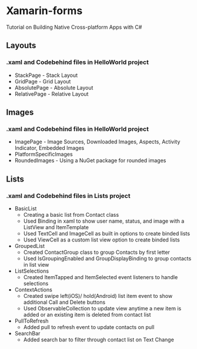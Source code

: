 # Xamarin-forms
Tutorial on Building Native Cross-platform Apps with C# 

## Layouts
### .xaml and Codebehind files in HelloWorld project
- StackPage - Stack Layout
- GridPage - Grid Layout
- AbsolutePage - Absolute Layout
- RelativePage - Relative Layout

## Images
### .xaml and Codebehind files in HelloWorld project
- ImagePage - Image Sources, Downloaded Images, Aspects, Activity Indicator, Embedded Images
- PlatformSpecificImages
- RoundedImages - Using a NuGet package for rounded images

## Lists
### .xaml and Codebehind files in Lists project
- BasicList
    - Creating a basic list from Contact class 
    - Used Binding in xaml to show user name, status, and image with a ListView and ItemTemplate 
    - Used TextCell and ImageCell as built in options to create binded lists
    - Used ViewCell as a custom list view option to create binded lists
- GroupedList 
    - Created ContactGroup class to group Contacts by first letter
    - Used IsGroupingEnabled and GroupDisplayBinding to group contacts in list view
- ListSelections 
    - Created ItemTapped and ItemSelected event listeners to handle selections
- ContextActions
    - Created swipe left(iOS)/ hold(Android) list item event to show additional Call and Delete buttons
    - Used ObservableCollection to update view anytime a new item is added or an existing item is deleted from contact list
- PullToRefresh
    - Added pull to refresh event to update contacts on pull
- SearchBar
    - Added search bar to filter through contact list on Text Change